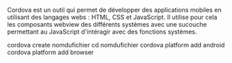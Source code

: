 Cordova est un outil qui permet de développer des applications mobiles en utilisant des langages webs : HTML, CSS et JavaScript. Il utilise pour cela les composants webview des différents systèmes avec une sucouche permettant au JavaScript d'intéragir avec des fonctions systèmes.


cordova create nomdufichier
cd nomdufichier
cordova platform add android
cordova platform add browser
